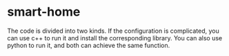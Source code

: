 # smart-home
The code is divided into two kinds. 
If the configuration is complicated, you can use c++ to run it and install the corresponding library. 
You can also use python to run it, and both can achieve the same function.
